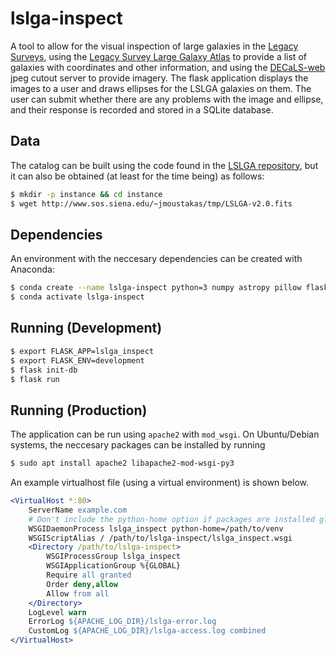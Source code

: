 # lslga-inspect
A tool to allow for the visual inspection of large galaxies in the [Legacy Surveys](http://legacysurvey.org/), using the [Legacy Survey Large Galaxy Atlas](https://github.com/moustakas/LSLGA) to provide a list of galaxies with coordinates and other information, and using the [DECaLS-web](https://github.com/legacysurvey/decals-web) jpeg cutout server to provide imagery. The flask application displays the images to a user and draws ellipses for the LSLGA galaxies on them. The user can submit whether there are any problems with the image and ellipse, and their response is recorded and stored in a SQLite database.

## Data
The catalog can be built using the code found in the [LSLGA repository](https://github.com/moustakas/LSLGA), but it can also be obtained (at least for the time being) as follows:
```bash
$ mkdir -p instance && cd instance
$ wget http://www.sos.siena.edu/~jmoustakas/tmp/LSLGA-v2.0.fits
```

## Dependencies
An environment with the neccesary dependencies can be created with Anaconda:
```bash
$ conda create --name lslga-inspect python=3 numpy astropy pillow flask requests
$ conda activate lslga-inspect
```
<!--- sqlite3 is generally included in python by default --->

## Running (Development)
```bash
$ export FLASK_APP=lslga_inspect
$ export FLASK_ENV=development
$ flask init-db
$ flask run
```

## Running (Production)
The application can be run using `apache2` with `mod_wsgi`. On Ubuntu/Debian systems, the neccesary packages can be installed by running
```bash
$ sudo apt install apache2 libapache2-mod-wsgi-py3
```

<!--- Is `apache2-dev` needed? --->

An example virtualhost file (using a virtual environment) is shown below.
```apache
<VirtualHost *:80>
    ServerName example.com
    # Don't include the python-home option if packages are installed globally
    WSGIDaemonProcess lslga_inspect python-home=/path/to/venv
    WSGIScriptAlias / /path/to/lslga-inspect/lslga_inspect.wsgi
    <Directory /path/to/lslga-inspect>
        WSGIProcessGroup lslga_inspect
        WSGIApplicationGroup %{GLOBAL}
        Require all granted
        Order deny,allow
        Allow from all
    </Directory>
    LogLevel warn
    ErrorLog ${APACHE_LOG_DIR}/lslga-error.log
    CustomLog ${APACHE_LOG_DIR}/lslga-access.log combined
</VirtualHost>
```
